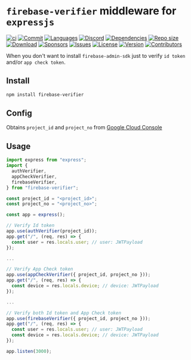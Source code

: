 # `firebase-verifier` middleware for `expressjs`

[![ci](https://github.com/chientrm/firebase-verifier/actions/workflows/ci.yml/badge.svg)](https://github.com/chientrm/firebase-verifier/actions/workflows/ci.yml)
[![Commit](https://img.shields.io/github/commit-activity/m/chientrm/firebase-verifier)](https://img.shields.io/github/commit-activity/m/chientrm/firebase-verifier)
[![Languages](https://img.shields.io/github/languages/top/chientrm/firebase-verifier)](https://github.com/trending/javascript)
[![Discord](https://img.shields.io/discord/925391810472329276?logo=discord)](https://discord.gg/HMMtp3dTPh)
[![Dependencies](https://img.shields.io/depfu/chientrm/firebase-verifier)](https://depfu.com/repos/github/chientrm/firebase-verifier)
[![Repo size](https://img.shields.io/github/repo-size/chientrm/firebase-verifier)](https://github.com/chientrm/firebase-verifier)
[![Download](https://img.shields.io/npm/dt/@chientrm/firebase-verifier)](https://www.npmjs.com/package/@chientrm/firebase-verifier)
[![Sponsors](https://img.shields.io/github/sponsors/chientrm)](https://github.com/chientrm)
[![Issues](https://img.shields.io/github/issues/chientrm/firebase-verifier)](https://github.com/chientrm/firebase-verifier/issues)
[![License](https://img.shields.io/npm/l/@chientrm/firebase-verifier)](https://github.com/chientrm/firebase-verifier/blob/main/LICENSE)
[![Version](https://img.shields.io/github/package-json/v/chientrm/firebase-verifier)](https://github.com/chientrm/firebase-verifier)
[![Contributors](https://img.shields.io/github/contributors/chientrm/firebase-verifier)](https://github.com/chientrm/firebase-verifier/graphs/contributors)

When you don't want to install `firebase-admin-sdk` just to verify `id token` and/or `app check token`.

## Install

```sh
npm install firebase-verifier
```

## Config

Obtains `project_id` and `project_no` from [Google Cloud Console](https://console.cloud.google.com)

## Usage

```ts
import express from "express";
import {
  authVerifier,
  appCheckVerifier,
  firebaseVerifier,
} from "firebase-verifier";

const project_id = "<project_id>";
const project_no = "<project_no>";

const app = express();

// Verify Id token
app.use(authVerifier(project_id));
app.get("/", (req, res) => {
  const user = res.locals.user; // user: JWTPayload
});

...

// Verify App Check token
app.use(appCheckVerifier({ project_id, project_no }));
app.get("/", (req, res) => {
  const device = res.locals.device; // device: JWTPayload
});

...

// Verify both Id token and App Check token
app.use(firebaseVerifier({ project_id, project_no }));
app.get("/", (req, res) => {
  const user = res.locals.user; // user: JWTPayload
  const device = res.locals.device; // device: JWTPayload
});

app.listen(3000);
```
